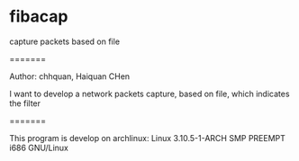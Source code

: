 fibacap
=======

capture packets based on file

=======

Author: chhquan, Haiquan CHen

I want to develop a network packets capture, based on file, which indicates the filter

=======

This program is develop on archlinux:
Linux 3.10.5-1-ARCH SMP PREEMPT i686 GNU/Linux
